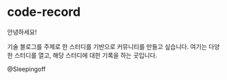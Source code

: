 # code-record
안녕하세요!

기술 블로그를 주제로 한 스터디를 기반으로 커뮤니티를 만들고 싶습니다.
여기는 다양한 스터디를 열고, 해당 스터디에 대한 기록을 하는 곳입니다.

@Sleepingoff
